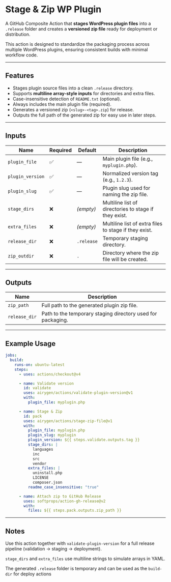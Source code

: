 # Stage & Zip WP Plugin

A GitHub Composite Action that **stages WordPress plugin files** into a `.release` folder and creates a **versioned zip file** ready for deployment or distribution.

This action is designed to standardize the packaging process across multiple WordPress plugins, ensuring consistent builds with minimal workflow code.

---

## Features

- Stages plugin source files into a clean `.release` directory.
- Supports **multiline array-style inputs** for directories and extra files.
- Case-insensitive detection of `README.txt` (optional).
- Always includes the main plugin file (required).
- Generates a versioned zip (`<slug>-<tag>.zip`) for release.
- Outputs the full path of the generated zip for easy use in later steps.

---

## Inputs

| Name | Required | Default | Description |
| --- | --- | --- | --- |
| `plugin_file` | ✅ | — | Main plugin file (e.g., `myplugin.php`). |
| `plugin_version` | ✅ | — | Normalized version tag (e.g., `1.2.3`). |
| `plugin_slug` | ✅ | — | Plugin slug used for naming the zip file. |
| `stage_dirs` | ❌ | *(empty)* | Multiline list of directories to stage if they exist. |
| `extra_files` | ❌ | *(empty)* | Multiline list of extra files to stage if they exist. |
| `release_dir` | ❌ | `.release` | Temporary staging directory. |
| `zip_outdir` | ❌ | `.` | Directory where the zip file will be created. |

---

## Outputs

| Name | Description |
| --- | --- |
| `zip_path` | Full path to the generated plugin zip file. |
| `release_dir` | Path to the temporary staging directory used for packaging. |

---

## Example Usage

```yaml
jobs:
  build:
    runs-on: ubuntu-latest
    steps:
      - uses: actions/checkout@v4

      - name: Validate version
        id: validate
        uses: airygen/actions/validate-plugin-version@v1
        with:
          plugin_file: myplugin.php

      - name: Stage & Zip
        id: pack
        uses: airygen/actions/stage-zip-file@v1
        with:
          plugin_file: myplugin.php
          plugin_slug: myplugin
          plugin_version: ${{ steps.validate.outputs.tag }}
          stage_dirs: |
            languages
            inc
            src
            vendor
          extra_files: |
            uninstall.php
            LICENSE
            composer.json
          readme_case_insensitive: "true"

      - name: Attach zip to GitHub Release
        uses: softprops/action-gh-release@v2
        with:
          files: ${{ steps.pack.outputs.zip_path }}
```

---

## Notes

Use this action together with `validate-plugin-version` for a full release pipeline (validation → staging → deployment).

`stage_dirs` and `extra_files` use multiline strings to simulate arrays in YAML.

The generated `.release` folder is temporary and can be used as the `build-dir` for deploy actions